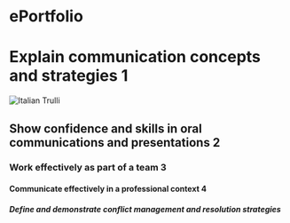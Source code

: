 # ePortfolio
<!DOCTYPE html>
<html>
<body>

<h1>Explain communication concepts and strategies  1</h1>
  <img src="pic_trulli.jpg" alt="Italian Trulli">
<h2>Show confidence and skills in oral communications and presentations 2</h2>
<h3>Work effectively as part of a team 3</h3>
<h4> Communicate effectively in a professional context 4</h4>
<h5> Define and demonstrate conflict management and resolution strategies</h5>


</body>
</html>
